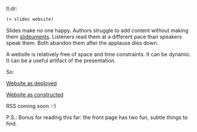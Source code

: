 tl;dr:
```clojure
(< slides website)
```

Slides make no one happy. Authors struggle to add content without making them [slideuments](http://www.presentationzen.com/presentationzen/2006/04/slideuments_and.html). Listeners read them at a different pace than speakers speak them. Both abandon them after the applause dies down.

A website is relatively free of space and time constraints. It can be dynamic. It can be a useful artifact of the presentation.

So:

[Website as deployed](http://genmc.herokuapp.com/)

[Website as constructed](https://github.com/foogoof/genmc)

RSS coming soon :-)

P.S.: Bonus for reading this far: the front page has two fun, subtle things to find.
